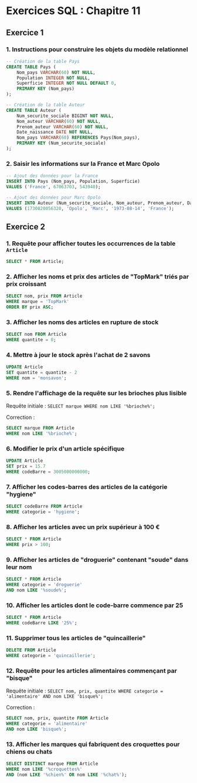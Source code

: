 
# Exercices SQL : Chapitre 11

## Exercice 1

### 1. Instructions pour construire les objets du modèle relationnel

```sql
-- Création de la table Pays
CREATE TABLE Pays (
    Nom_pays VARCHAR(60) NOT NULL,
    Population INTEGER NOT NULL,
    Superficie INTEGER NOT NULL DEFAULT 0,
    PRIMARY KEY (Nom_pays)
);

-- Création de la table Auteur
CREATE TABLE Auteur (
    Num_securite_sociale BIGINT NOT NULL,
    Nom_auteur VARCHAR(60) NOT NULL,
    Prenom_auteur VARCHAR(60) NOT NULL,
    Date_naissance DATE NOT NULL,
    Nom_pays VARCHAR(60) REFERENCES Pays(Nom_pays),
    PRIMARY KEY (Num_securite_sociale)
);
```

### 2. Saisir les informations sur la France et Marc Opolo

```sql
-- Ajout des données pour la France
INSERT INTO Pays (Nom_pays, Population, Superficie) 
VALUES ('France', 67063703, 543940);

-- Ajout des données pour Marc Opolo
INSERT INTO Auteur (Num_securite_sociale, Nom_auteur, Prenom_auteur, Date_naissance, Nom_pays) 
VALUES (1730820056320, 'Opolo', 'Marc', '1973-08-14', 'France');
```

## Exercice 2

### 1. Requête pour afficher toutes les occurrences de la table `Article`

```sql
SELECT * FROM Article;
```

### 2. Afficher les noms et prix des articles de "TopMark" triés par prix croissant

```sql
SELECT nom, prix FROM Article 
WHERE marque = 'TopMark' 
ORDER BY prix ASC;
```

### 3. Afficher les noms des articles en rupture de stock

```sql
SELECT nom FROM Article 
WHERE quantite = 0;
```

### 4. Mettre à jour le stock après l'achat de 2 savons

```sql
UPDATE Article 
SET quantite = quantite - 2 
WHERE nom = 'monsavon';
```

### 5. Rendre l'affichage de la requête sur les brioches plus lisible

Requête initiale : `SELECT marque WHERE nom LIKE '%brioche%';`

Correction :

```sql
SELECT marque FROM Article 
WHERE nom LIKE '%brioche%';
```

### 6. Modifier le prix d'un article spécifique

```sql
UPDATE Article 
SET prix = 15.7 
WHERE codeBarre = 3005000000000;
```

### 7. Afficher les codes-barres des articles de la catégorie "hygiene"

```sql
SELECT codeBarre FROM Article 
WHERE categorie = 'hygiene';
```

### 8. Afficher les articles avec un prix supérieur à 100 €

```sql
SELECT * FROM Article 
WHERE prix > 100;
```

### 9. Afficher les articles de "droguerie" contenant "soude" dans leur nom

```sql
SELECT * FROM Article 
WHERE categorie = 'droguerie' 
AND nom LIKE '%soude%';
```

### 10. Afficher les articles dont le code-barre commence par 25

```sql
SELECT * FROM Article 
WHERE codeBarre LIKE '25%';
```

### 11. Supprimer tous les articles de "quincaillerie"

```sql
DELETE FROM Article 
WHERE categorie = 'quincaillerie';
```

### 12. Requête pour les articles alimentaires commençant par "bisque"

Requête initiale : `SELECT nom, prix, quantite WHERE categorie = 'alimentaire' AND nom LIKE 'bisque%';`

Correction :

```sql
SELECT nom, prix, quantite FROM Article 
WHERE categorie = 'alimentaire' 
AND nom LIKE 'bisque%';
```

### 13. Afficher les marques qui fabriquent des croquettes pour chiens ou chats

```sql
SELECT DISTINCT marque FROM Article 
WHERE nom LIKE '%croquettes%' 
AND (nom LIKE '%chien%' OR nom LIKE '%chat%');
```
